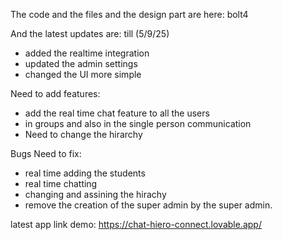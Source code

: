 The code and the files and the design part are here: bolt4

And the latest updates are: till (5/9/25)
  - added the realtime integration
  - updated the admin settings
  - changed the UI more simple

Need to add features: 
 - add the real time chat feature to all the users
  - in groups and also in the single person communication
  - Need to change the hirarchy

Bugs Need to fix:
  - real time adding the students
  - real time chatting 
  - changing and assining the hirachy
  - remove the creation of the super admin by the super admin.

latest app link demo: https://chat-hiero-connect.lovable.app/
